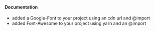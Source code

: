 ####  Documentation  
<!-- Write a description of the project in your README.md -->

* added a Google-Font to your project using an cdn url and @import
* added Font-Awesome to your project using yarn and an @import
